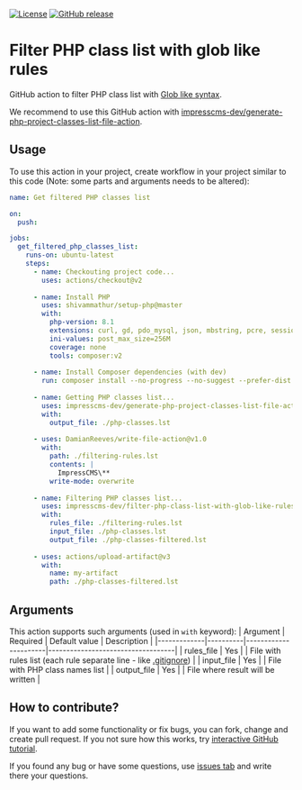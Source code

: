 


[![License](https://img.shields.io/github/license/impresscms-dev/filter-php-class-list-with-glob-like-rules-action.svg)](LICENSE)
[![GitHub release](https://img.shields.io/github/release/impresscms-dev/filter-php-class-list-with-glob-like-rules-action.svg)](https://github.com/impresscms-dev/filter-php-class-list-with-glob-like-rules-action/releases)

# Filter PHP class list with glob like rules

GitHub action to filter PHP class list with [Glob like syntax](https://en.wikipedia.org/wiki/Glob_(programming)).

We recommend to use this GitHub action with [impresscms-dev/generate-php-project-classes-list-file-action](https://github.com/impresscms-dev/generate-php-project-classes-list-file-action).

## Usage

To use this action in your project, create workflow in your project similar to this code (Note: some parts and arguments needs to be altered):
```yaml
name: Get filtered PHP classes list

on:
  push:

jobs:
  get_filtered_php_classes_list:
    runs-on: ubuntu-latest
    steps:
      - name: Checkouting project code...
        uses: actions/checkout@v2
        
      - name: Install PHP
        uses: shivammathur/setup-php@master
        with:
          php-version: 8.1
          extensions: curl, gd, pdo_mysql, json, mbstring, pcre, session
          ini-values: post_max_size=256M
          coverage: none
          tools: composer:v2
          
      - name: Install Composer dependencies (with dev)
        run: composer install --no-progress --no-suggest --prefer-dist --optimize-autoloader       
          
      - name: Getting PHP classes list...
        uses: impresscms-dev/generate-php-project-classes-list-file-action@v0.1.1
        with:
          output_file: ./php-classes.lst
          
      - uses: DamianReeves/write-file-action@v1.0
        with:
          path: ./filtering-rules.lst
          contents: |
            ImpressCMS\**
          write-mode: overwrite
      
      - name: Filtering PHP classes list...
        uses: impresscms-dev/filter-php-class-list-with-glob-like-rules-action@v0.1.2
        with:
          rules_file: ./filtering-rules.lst
          input_file: ./php-classes.lst
          output_file: ./php-classes-filtered.lst
          
      - uses: actions/upload-artifact@v3
        with:
          name: my-artifact
          path: ./php-classes-filtered.lst
```

## Arguments 

This action supports such arguments (used in `with` keyword):
| Argument    | Required | Default value        | Description                       |
|-------------|----------|----------------------|-----------------------------------|
| rules_file | Yes      |                      | File with rules list (each rule separate line - like [.gitignore](https://git-scm.com/docs/gitignore)) |
| input_file | Yes      |                      | File with PHP class names list |
| output_file | Yes      |                      | File where result will be written |

## How to contribute? 

If you want to add some functionality or fix bugs, you can fork, change and create pull request. If you not sure how this works, try [interactive GitHub tutorial](https://skills.github.com).

If you found any bug or have some questions, use [issues tab](https://github.com/impresscms-dev/filter-php-class-list-with-glob-like-rules-action/issues) and write there your questions.

